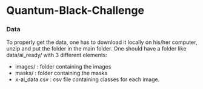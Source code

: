# Quantum-Black-Challenge

### Data 

To properly get the data, one has to download it locally on his/her computer, unzip and put the folder in the main folder. One should have a folder like data/ai_ready/ with 3 different elements:
- images/ : folder containing the images
- masks/ : folder containing the masks
- x-ai_data.csv : csv file containing classes for each image.
